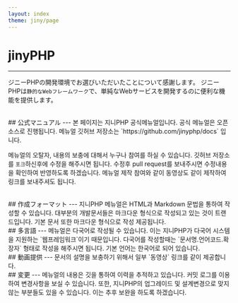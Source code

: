 ```yaml
---
layout: index
theme: jiny/page
---
```


# jinyPHP
---
ジニーPHPの開発環境でお選びいただいたことについて感謝します。
ジニーPHPは`静的なWebフレームワーク`で、単純なWebサービスを開発するのに便利な機能を提供します。

<br>
## 公式マニュアル
---
본 페이지는 지니PHP 공식메뉴얼입니다. 공식 메뉴얼은 오픈소스로 진행됩니다.
메뉴얼 깃허브 저장소는 `https://github.com/jinyphp/docs` 입니다.

메뉴얼의 오탈자, 내용의 보충에 대해서 누구나 참여를 하실 수 있습니다.
깃허브 저장소를 `포크`하신후에 수정을 해주시면 됩니다. 수정후 pull request를 보내주시면 수정내용을 확인하여 반영하도록 하겠습니다.
메뉴얼 제작 참여와 같이 동영상도 같이 제작하여 링크를 보내주셔도 됩니다.

<br>
## 作成フォーマット
---
지니PHP 메뉴얼은 HTML과 Markdown 문법을 통하여 작성할 수 있습니다.
대부분의 개발문서들은 마크다운 형식으로 작성되고 있는 것이 트랜드입니다. 기본 문서 또한 마크다운 형식으로 작성 제공됩니다.

<br>
## 多言語
---
메뉴얼은 다국어로 작성될 수 있습니다. 이는 지니PHP가 다국어 시스템을 지원하는 `웹프레임워크`이기 때문입니다.
다국어를 작성할때는 `문서명.언어코드.확장자` 형태로 작성을 해주시면 됩니다. 기본 언어는 한국어로 되어 있습니다.

<br>
## 動画提供
---
문서의 설명을 보충하기 위해서 일부 `동영상` 링크를 같이 제공합니다.


<br>
## 変更
---
메뉴얼의 내용은 깃을 통하여 이력을 추적하고 있습니다. 커밋 로그를 이용하여 변경사항을 보실 수 있습니다.
또한, 지니PHP의 업그레이드 및 설계변경으로 맞지 않는 부분들도 있을 수 있습니다. 이는 추후 보완을 하도록 하겠습니다.
